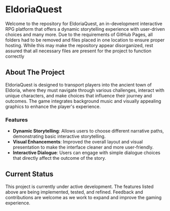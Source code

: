 # EldoriaQuest

Welcome to the repository for EldoriaQuest, an in-development interactive RPG platform that offers a dynamic storytelling experience with user-driven choices and many more.
Due to the requirements of GitHub Pages, all folders had to be removed and files placed in one location to ensure proper hosting. While this may make the repository appear disorganized, rest assured that all necessary files are present for the project to function correctly

## About The Project

EldoriaQuest is designed to transport players into the ancient town of Eldoria, where they must navigate through various challenges, interact with unique characters, and make choices that influence their journey and outcomes. The game integrates background music and visually appealing graphics to enhance the player's experience.

### Features

- **Dynamic Storytelling**: Allows users to choose different narrative paths, demonstrating basic interactive storytelling.
- **Visual Enhancements**: Improved the overall layout and visual presentation to make the interface cleaner and more user-friendly.
- **Interactive Dialogue**: Users can engage with simple dialogue choices that directly affect the outcome of the story.

## Current Status

This project is currently under active development. The features listed above are being implemented, tested, and refined. Feedback and contributions are welcome as we work to expand and improve the gaming experience.
